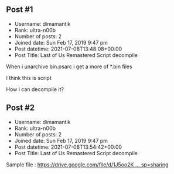 ## Post #1
- Username: dimamantik
- Rank: ultra-n00b
- Number of posts: 2
- Joined date: Sun Feb 17, 2019 9:47 pm
- Post datetime: 2021-07-08T13:48:08+00:00
- Post Title: Last of Us Remastered Script decompile

When i unarchive bin.psarc i get a more of *.bin files

I think this is script

How i can decompile it?
## Post #2
- Username: dimamantik
- Rank: ultra-n00b
- Number of posts: 2
- Joined date: Sun Feb 17, 2019 9:47 pm
- Post datetime: 2021-07-08T13:54:42+00:00
- Post Title: Last of Us Remastered Script decompile

Sample file : [https://drive.google.com/file/d/1J5oo2K ... sp=sharing](https://drive.google.com/file/d/1J5oo2K_0-s-4I0Ip5TZROaTogXAS3Kf9/view?usp=sharing)
